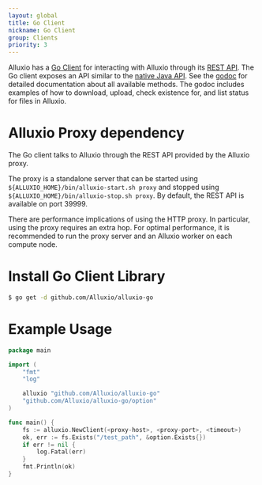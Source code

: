 ```yaml
---
layout: global
title: Go Client
nickname: Go Client
group: Clients
priority: 3
---
```


Alluxio has a [Go Client](https://github.com/Alluxio/alluxio-go) for interacting with Alluxio through its
[REST API](Clients-Rest.html). The Go client exposes an API similar to the [native Java API](Clients-Java-Native.html).
See the [godoc](http://godoc.org/github.com/Alluxio/alluxio-go) for detailed documentation about all available
methods. The godoc includes examples of how to download, upload, check existence for, and list status for files in
Alluxio.

# Alluxio Proxy dependency

The Go client talks to Alluxio through the REST API provided by the Alluxio proxy.

The proxy is a standalone server that can be started using
`${ALLUXIO_HOME}/bin/alluxio-start.sh proxy` and stopped using `${ALLUXIO_HOME}/bin/alluxio-stop.sh
proxy`. By default, the REST API is available on port 39999.

There are performance implications of using the HTTP proxy. In particular, using the proxy requires
an extra hop. For optimal performance, it is recommended to run the proxy server and an Alluxio
worker on each compute node.

# Install Go Client Library
```bash
$ go get -d github.com/Alluxio/alluxio-go
```

# Example Usage

```go
package main

import (
	"fmt"
	"log"

	alluxio "github.com/Alluxio/alluxio-go"
	"github.com/Alluxio/alluxio-go/option"
)

func main() {
	fs := alluxio.NewClient(<proxy-host>, <proxy-port>, <timeout>)
	ok, err := fs.Exists("/test_path", &option.Exists{})
	if err != nil {
		log.Fatal(err)
	}
	fmt.Println(ok)
}
```
